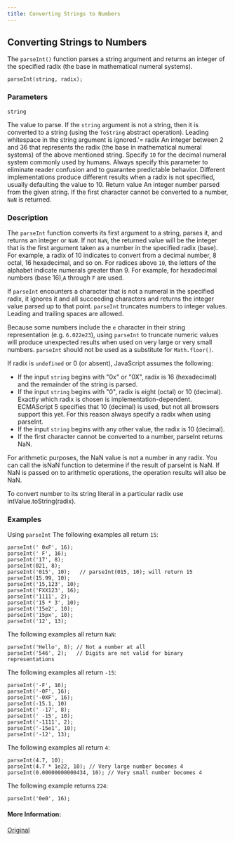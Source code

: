```yaml
---
title: Converting Strings to Numbers
---
```

## Converting Strings to Numbers
The `parseInt()` function parses a string argument and returns an integer of the specified radix (the base in mathematical numeral systems).

    parseInt(string, radix);
### Parameters
    string
The value to parse. If the `string` argument is not a string, then it is converted to a string (using the `ToString` abstract operation). Leading whitespace in the string argument is ignored.'=
    radix
An integer between 2 and 36 that represents the radix (the base in mathematical numeral systems) of the above mentioned string. Specify `10` for the decimal numeral system commonly used by humans. Always specify this parameter to eliminate reader confusion and to guarantee predictable behavior. Different implementations produce different results when a radix is not specified, usually defaulting the value to 10.
Return value
An integer number parsed from the given string. If the first character cannot be converted to a number, `NaN` is returned.

### Description

The `parseInt` function converts its first argument to a string, parses it, and returns an integer or `NaN`. If not `NaN`, the returned value will be the integer that is the first argument taken as a number in the specified radix (base). For example, a radix of 10 indicates to convert from a decimal number, 8 octal, 16 hexadecimal, and so on. For radices above `10`, the letters of the alphabet indicate numerals greater than 9. For example, for hexadecimal numbers (base 16),`A` through `F` are used.

If `parseInt` encounters a character that is not a numeral in the specified radix, it ignores it and all succeeding characters and returns the integer value parsed up to that point. `parseInt` truncates numbers to integer values. Leading and trailing spaces are allowed.

Because some numbers include the `e` character in their string representation (e.g. `6.022e23`), using `parseInt` to truncate numeric values will produce unexpected results when used on very large or very small numbers. `parseInt` should not be used as a substitute for `Math.floor()`.

If radix is `undefined` or 0 (or absent), JavaScript assumes the following:

* If the input `string` begins with "0x" or "0X", radix is 16 (hexadecimal) and the remainder of the string is parsed.
* If the input `string` begins with "0", radix is eight (octal) or 10 (decimal).  Exactly which radix is chosen is implementation-dependent.  ECMAScript 5 specifies that 10 (decimal) is used, but not all browsers support this yet.  For this reason always specify a radix when using parseInt.
* If the input `string` begins with any other value, the radix is 10 (decimal).
* If the first character cannot be converted to a number, parseInt returns NaN.

For arithmetic purposes, the NaN value is not a number in any radix. You can call the isNaN function to determine if the result of parseInt is NaN. If NaN is passed on to arithmetic operations, the operation results will also be NaN.

To convert number to its string literal in a particular radix use intValue.toString(radix).

### Examples

Using `parseInt`
The following examples all return `15`:

    parseInt(' 0xF', 16);
    parseInt(' F', 16);
    parseInt('17', 8);
    parseInt(021, 8);
    parseInt('015', 10);   // parseInt(015, 10); will return 15
    parseInt(15.99, 10);
    parseInt('15,123', 10);
    parseInt('FXX123', 16);
    parseInt('1111', 2);
    parseInt('15 * 3', 10);
    parseInt('15e2', 10);
    parseInt('15px', 10);
    parseInt('12', 13);
The following examples all return `NaN`:

    parseInt('Hello', 8); // Not a number at all
    parseInt('546', 2);   // Digits are not valid for binary representations
The following examples all return `-15`:

    parseInt('-F', 16);
    parseInt('-0F', 16);
    parseInt('-0XF', 16);
    parseInt(-15.1, 10)
    parseInt(' -17', 8);
    parseInt(' -15', 10);
    parseInt('-1111', 2);
    parseInt('-15e1', 10);
    parseInt('-12', 13);
The following examples all return `4`:

    parseInt(4.7, 10);
    parseInt(4.7 * 1e22, 10); // Very large number becomes 4
    parseInt(0.00000000000434, 10); // Very small number becomes 4
The following example returns `224`:

    parseInt('0e0', 16);

#### More Information:
<a href="https://developer.mozilla.org/en-US/docs/Web/JavaScript/Reference/Operators/Comparison_Operators"> Original</a>

